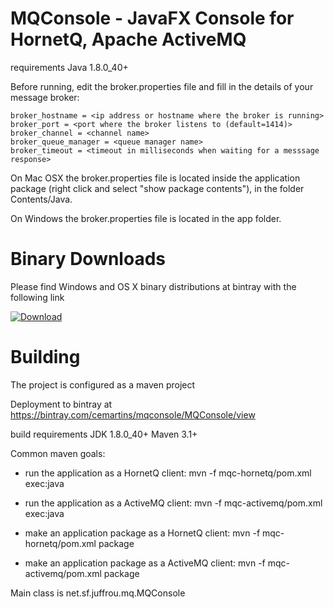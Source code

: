 MQConsole - JavaFX Console for HornetQ, Apache ActiveMQ
=======================================================

requirements
Java 1.8.0_40+

Before running, edit the broker.properties file and fill in the details of your message broker:


	broker_hostname = <ip address or hostname where the broker is running>
	broker_port = <port where the broker listens to (default=1414)>
	broker_channel = <channel name>
	broker_queue_manager = <queue manager name>
	broker_timeout = <timeout in milliseconds when waiting for a messsage response> 


On Mac OSX the broker.properties file is located inside the application package (right click and select "show package contents"), 
in the folder Contents/Java.

On Windows the broker.properties file is located in the app folder.

Binary Downloads
================

Please find Windows and OS X binary distributions at bintray with the following link

[ ![Download](https://api.bintray.com/packages/cemartins/mqconsole/MQConsole/images/download.svg) ](https://bintray.com/cemartins/mqconsole/MQConsole/_latestVersion)


Building
========

The project is configured as a maven project

Deployment to bintray at https://bintray.com/cemartins/mqconsole/MQConsole/view

build requirements
JDK 1.8.0_40+
Maven 3.1+

Common maven goals:

* run the application as a HornetQ client: mvn -f mqc-hornetq/pom.xml exec:java
* run the application as a ActiveMQ client: mvn -f mqc-activemq/pom.xml exec:java

* make an application package as a HornetQ client: mvn -f mqc-hornetq/pom.xml package
* make an application package as a ActiveMQ client: mvn -f mqc-activemq/pom.xml package

Main class is net.sf.juffrou.mq.MQConsole
